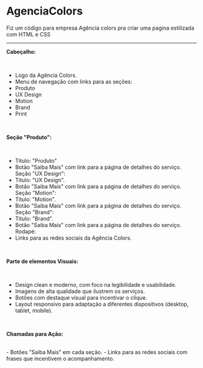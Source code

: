 # AgenciaColors

Fiz um código para empresa Agência colors pra criar uma pagina estilizada com HTML e CSS

<hr>

<p><strong>Cabeçalho:</strong></p>
<br>

- Logo da Agência Colors.
- Menu de navegação com links para as seções:
- Produto
- UX Design
- Motion
- Brand
- Print

<br>

<p><strong>Seção "Produto":</strong></p>
<br>

- Título: "Produto"
- Botão "Saiba Mais" com link para a página de detalhes do serviço.
Seção "UX Design":
- Título: "UX Design".
- Botão "Saiba Mais" com link para a página de detalhes do serviço.
Seção "Motion":
- Título: "Motion".
- Botão "Saiba Mais" com link para a página de detalhes do serviço.
Seção "Brand":
- Título: "Brand".
- Botão "Saiba Mais" com link para a página de detalhes do serviço.
Rodapé:
- Links para as redes sociais da Agência Colors.
<br>

<p><strong>Parte de elementos Visuais:</strong></p>
<br>

- Design clean e moderno, com foco na legibilidade e usabilidade.
- Imagens de alta qualidade que ilustrem os serviços.
- Botões com destaque visual para incentivar o clique.
- Layout responsivo para adaptação a diferentes dispositivos (desktop, tablet, mobile).

<br>
<p><strong>Chamadas para Ação:</strong></p>
<br>
- Botões "Saiba Mais" em cada seção.
- Links para as redes sociais com frases que incentivem o acompanhamento.

<br>